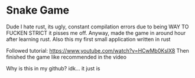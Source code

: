 # Snake Game

Dude I hate rust, its ugly, constant compilation errors due to being WAY
TO FUCKEN STRICT it pisses me off. Anyway, made the game in around hour after learning rust. 
Also this my first small application written in rust 

Followed tutorial: https://www.youtube.com/watch?v=HCwMb0KslX8
Then finished the game like recommended in the video

Why is this in my github? idk... it just is